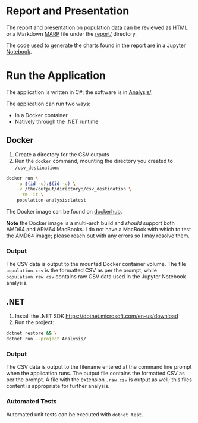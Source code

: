 # Report and Presentation

The report and presentation on population data can be reviewed as [HTML](report/presentation.html) or a Markdown [MARP](report/presentation.md) file under the [report/](report/) directory.

The code used to generate the charts found in the report are in a [Jupyter Notebook](report/PopulationAnalysis.ipynb).

# Run the Application

The application is written in C#; the software is in [Analysis/](Analysis/).

The application can run two ways:

- In a Docker container
- Natively through the .NET runtime

## Docker

1. Create a directory for the CSV outputs
2. Run the `docker` command, mounting the directory you created to `/csv_destination`:

```sh
docker run \
    -u $(id -u):$(id -g) \
    -v /the/output/directory:/csv_destination \
    --rm -it \
    population-analysis:latest
```

The Docker image can be found on [dockerhub](https://hub.docker.com/repository/docker/aholmes0/population-analysis/general).

**Note** the Docker image is a multi-arch build and _should_ support both AMD64 and ARM64 MacBooks. I do not have a MacBook with which to test the AMD64 image; please reach out with any errors so I may resolve them.

### Output

The CSV data is output to the mounted Docker container volume. The file `population.csv` is the formatted CSV as per the prompt, while `population.raw.csv` contains raw CSV data used in the Jupyter Notebook analysis.

## .NET

1. Install the .NET SDK https://dotnet.microsoft.com/en-us/download
2. Run the project:

```sh
dotnet restore && \
dotnet run --project Analysis/
```

### Output

The CSV data is output to the filename entered at the command line prompt when the application runs. The output file contains the formatted CSV as per the prompt. A file with the extension  `.raw.csv` is output as well; this files content is appropriate for further analysis.

### Automated Tests

Automated unit tests can be executed with `dotnet test`.
